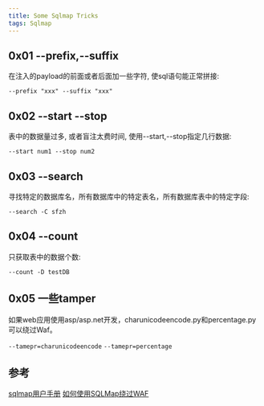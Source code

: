 ```yaml
---
title: Some Sqlmap Tricks
tags: Sqlmap
---
```

## 0x01 --prefix,--suffix
在注入的payload的前面或者后面加一些字符, 使sql语句能正常拼接:

`--prefix "xxx" --suffix "xxx"`

## 0x02 --start --stop
表中的数据量过多, 或者盲注太费时间, 使用--start,--stop指定几行数据:

`--start num1 --stop num2`

## 0x03 --search 
寻找特定的数据库名，所有数据库中的特定表名，所有数据库表中的特定字段:

`--search -C sfzh`

## 0x04 --count
只获取表中的数据个数:

`--count -D testDB`

## 0x05 一些tamper

如果web应用使用asp/asp.net开发，charunicodeencode.py和percentage.py可以绕过Waf。

`--tamepr=charunicodeencode`
`--tamepr=percentage`

## 参考

[sqlmap用户手册](http://119.29.64.123:8080/WooyunDrops/#!/drops/25.sqlmap%E7%94%A8%E6%88%B7%E6%89%8B%E5%86%8C)
[如何使用SQLMap绕过WAF](http://www.freebuf.com/articles/1000.html)